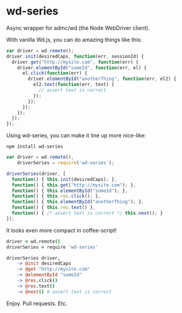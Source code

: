wd-series
=========

Async wrapper for admc/wd (the Node WebDriver client).

With vanilla Wd.js, you can do amazing things like this:

```js
var driver = wd.remote();
driver.init(desiredCaps, function(err, sessionId) {
  driver.get("http://mysite.com", function(err) {
    driver.elementById("someId", function(err, el) {
      el.click(function(err) {
        driver.elementById("anotherThing", function(err, el2) {
          el2.text(function(err, text) {
            // assert text is correct
          });
        });
      });
    });
  });
});
```

Using wd-series, you can make it line up more nice-like:

```
npm install wd-series
```

```js
var driver = wd.remote(),
    driverSeries = require('wd-series');

driverSeries(driver, [
  function() { this.init(desiredCaps); },
  function() { this.get("http://mysite.com"); },
  function() { this.elementById("someId"); },
  function() { this.res.click(); },
  function() { this.elementById("anotherThing"); },
  function() { this.res.text() },
  function() { /* assert text is correct */ this.next(); }
]);
```

It looks even more compact in coffee-script!

```coffee
driver = wd.remote()
driverSeries = require 'wd-series'

driverSeries driver,
    -> @init desiredCaps
    -> @get "http://mysite.com"
    -> @elementById "someId"
    -> @res.click()
    -> @res.text()
    -> @next() # assert text is correct
```

Enjoy. Pull requests. Etc.
